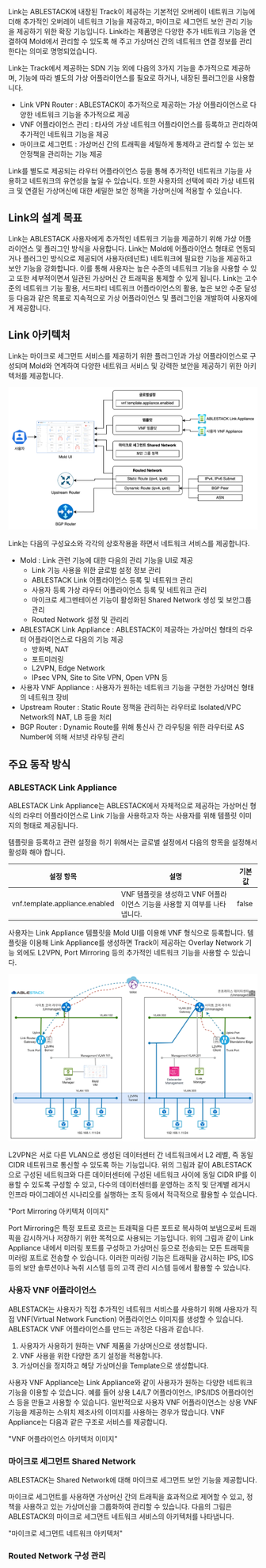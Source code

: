 Link는 ABLESTACK에 내장된 Track이 제공하는 기본적인 오버레이 네트워크 기능에 더해 추가적인 오버레이 네트워크 기능을 제공하고, 마이크로 세그먼트 보안 관리 기능을 제공하기 위한 확장 기능입니다. Link라는 제품명은 다양한 추가 네트워크 기능을 연결하여 Mold에서 관리할 수 있도록 해 주고 가상머신 간의 네트워크 연결 정보를 관리한다는 의미로 명명되었습니다. 

Link는 Track에서 제공하는 SDN 기능 외에 다음의 3가지 기능을 추가적으로 제공하며, 기능에 따라 별도의 가상 어플라이언스를 필요로 하거나, 내장된 플러그인을 사용합니다. 

- Link VPN Router : ABLESTACK이 추가적으로 제공하는 가상 어플라이언스로 다양한 네트워크 기능을 추가적으로 제공
- VNF 어플라이언스 관리 : 타사의 가상 네트워크 어플라이언스를 등록하고 관리하여 추가적인 네트워크 기능을 제공
- 마이크로 세그먼트 : 가상머신 간의 트래픽을 세밀하게 통제하고 관리할 수 있는 보안정책을 관리하는 기능 제공

Link를 별도로 제공되는 라우터 어플라이언스 등을 통해 추가적인 네트워크 기능을 사용하고 네트워크의 유연성을 높일 수 있습니다. 또한 사용자의 선택에 따라 가상 네트워크 및 연결된 가상머신에 대한 세밀한 보안 정책을 가상머신에 적용할 수 있습니다. 

## Link의 설계 목표

Link는 ABLESTACK 사용자에게 추가적인 네트워크 기능을 제공하기 위해 가상 어플라이언스 및 플러그인 방식을 사용합니다. Link는 Mold에 어플라이언스 형태로 연동되거나 플러그인 방식으로 제공되어 사용자(테넌트) 네트워크에 필요한 기능을 제공하고 보안 기능을 강화합니다. 이를 통해 사용자는 높은 수준의 네트워크 기능을 사용할 수 있고 또한 세부적이면서 일관된 가상머신 간 트래픽을 통제할 수 있게 됩니다. Link는 고수준의 네트워크 기능 활용, 서드파티 네트워크 어플라이언스의 활용, 높은 보안 수준 달성 등 다음과 같은 목표로 지속적으로 가상 어플라이언스 및 플러그인을 개발하여 사용자에게 제공합니다. 

## Link 아키텍처

Link는 마이크로 세그먼트 서비스를 제공하기 위한 플러그인과 가상 어플라이언스로 구성되며 Mold와 연계하여 다양한 네트워크 서비스 및 강력한 보안을 제공하기 위한 아키텍처를 제공합니다. 

![link-plugin-architecture](../assets/images/link-plugin-architecture.png)

Link는 다음의 구성요소와 각각의 상호작용을 하면서 네트워크 서비스를 제공합니다. 

- Mold : Link 관련 기능에 대한 다음의 관리 기능을 UI로 제공
    - Link 기능 사용을 위한 글로벌 설정 정보 관리
    - ABLESTACK Link 어플라이언스 등록 및 네트워크 관리
    - 사용자 등록 가상 라우터 어플라이언스 등록 및 네트워크 관리
    - 마이크로 세그멘테이션 기능이 활성화된 Shared Network 생성 및 보안그룹 관리
    - Routed Network 설정 및 관리리
- ABLESTACK Link Appliance : ABLESTACK이 제공하는 가상머신 형태의 라우터 어플라이언스로 다음의 기능 제공
    - 방화벽, NAT
    - 포트미러링
    - L2VPN, Edge Network
    - IPsec VPN, Site to Site VPN, Open VPN 등
- 사용자 VNF Appliance : 사용자가 원하는 네트워크 기능을 구현한 가상머신 형태의 네트워크 장비
- Upstream Router : Static Route 정책을 관리하는 라우터로 Isolated/VPC Network의 NAT, LB 등을 처리
- BGP Router : Dynamic Route를 위해 통신사 간 라우팅을 위한 라우터로 AS Number에 의해 서브넷 라우팅 관리

## 주요 동작 방식

### ABLESTACK Link Appliance

ABLESTACK Link Appliance는 ABLESTACK에서 자체적으로 제공하는 가상머신 형식의 라우터 어플라이언스로 Link 기능을 사용하고자 하는 사용자를 위해 템플릿 이미지의 형태로 제공됩니다. 

템플릿을 등록하고 관련 설정을 하기 위해서는 글로벌 설정에서 다음의 항목을 설정해서 활성화 해야 합니다. 

| 설정 항목       | 설명             | 기본값                |
| -----------  | -------------      | -----------------       |
| vnf.template.appliance.enabled | VNF 템플릿을 생성하고 VNF 어플라이언스 기능을 사용할 지 여부를 나타냅니다. | false |

사용자는 Link Appliance 템플릿을 Mold UI를 이용해 VNF 형식으로 등록합니다. 템플릿을 이용해 Link Appliance를 생성하면 Track이 제공하는 Overlay Network 기능 외에도 L2VPN, Port Mirroring 등의 추가적인 네트워크 기능을 사용할 수 있습니다. 

![link-l2vpn-architecture](../assets/images/link-l2vpn-architecture.png)

L2VPN은 서로 다른 VLAN으로 생성된 데이터센터 간 네트워크에서 L2 레벨, 즉 동일 CIDR 네트워크로 통신할 수 있도록 하는 기능입니다. 위의 그림과 같이 ABLESTACK으로 구성된 네트워크와 다른 데이터센터에 구성된 네트워크 사이에 동일 CIDR IP를 이용할 수 있도록 구성할 수 있고, 다수의 데이터센터를 운영하는 조직 및 단계별 레거시 인프라 마이그레이션 시나리오를 실행하는 조직 등에서 적극적으로 활용할 수 있습니다. 

"Port Mirroring 아키텍처 이미지"

Port Mirroring은 특정 포트로 흐르는 트래픽을 다른 포트로 복사하여 보냄으로써 트래픽을 감시하거나 저장하기 위한 목적으로 사용되는 기능입니다. 위의 그림과 같이 Link Appliance 내에서 미러링 포트를 구성하고 가상머신 등으로 전송되는 모든 트래픽을 미러링 포트로 전송할 수 있습니다. 이러한 미러링 기능은 트래픽을 감시하는 IPS, IDS 등의 보안 솔루션이나 녹취 시스템 등의 고객 관리 시스템 등에서 활용할 수 있습니다.

### 사용자 VNF 어플라이언스

ABLESTACK는 사용자가 직접 추가적인 네트워크 서비스를 사용하기 위해 사용자가 직접 VNF(Virtual Network Function) 어플라이언스 이미지를 생성할 수 있습니다. ABLESTACK VNF 어플라이언스를 만드는 과정은 다음과 같습니다. 

1. 사용자가 사용하기 원하는 VNF 제품을 가상머신으로 생성합니다.
2. VNF 사용을 위한 다양한 초기 설정을 적용합니다.
3. 가상머신을 정지하고 해당 가상머신을 Template으로 생성합니다.

사용자 VNF Appliance는 Link Appliance와 같이 사용자가 원하는 다양한 네트워크 기능을 이용할 수 있습니다. 예를 들어 상용 L4/L7 어플라이언스, IPS/IDS 어플라이언스 등을 만들고 사용할 수 있습니다. 일반적으로 사용자 VNF 어플라이언스는 상용 VNF 기능을 제공하는 스위치 제조사의 이미지를 사용하는 경우가 많습니다. VNF Appliance는 다음과 같은 구조로 서비스를 제공합니다. 

"VNF 어플라이언스 아키텍처 이미지"



### 마이크로 세그먼트 Shared Network

ABLESTACK는 Shared Network에 대해 마이크로 세그먼트 보안 기능을 제공합니다. 

마이크로 세그먼트를 사용하면 가상머신 간의 트래픽을 효과적으로 제어할 수 있고, 정책을 사용하고 있는 가상머신을 그룹화하여 관리할 수 있습니다. 다음의 그림은 ABLESTACK의 마이크로 세그먼트 네트워크 서비스의 아키텍처를 나타냅니다.

"마이크로 세그먼트 네트워크 아키텍처"

### Routed Network 구성 관리

